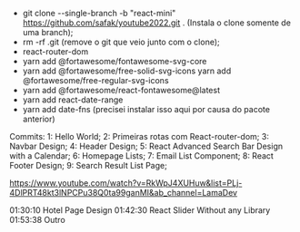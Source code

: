 * git clone --single-branch -b "react-mini" https://github.com/safak/youtube2022.git . (Instala o clone somente de uma branch);
* rm -rf .git  (remove o git que veio junto com o clone);
* react-router-dom
* yarn add @fortawesome/fontawesome-svg-core
* yarn add @fortawesome/free-solid-svg-icons
yarn add @fortawesome/free-regular-svg-icons
* yarn add @fortawesome/react-fontawesome@latest
* yarn add react-date-range
* yarn add date-fns  (precisei instalar isso aqui por causa do pacote anterior)



Commits:
1: Hello World;
2: Primeiras rotas com React-router-dom;
3: Navbar Design;
4: Header Design;
5: React Advanced Search Bar Design with a Calendar;
6: Homepage Lists;
7: Email List Component;
8: React Footer Design;
9: Search Result List Page;


https://www.youtube.com/watch?v=RkWpJ4XUHuw&list=PLj-4DlPRT48kt3lNPCPu38Q0ta99ganMI&ab_channel=LamaDev


01:30:10 Hotel Page Design
01:42:30 React Slider Without any Library
01:53:38 Outro